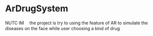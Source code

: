 # ArDrugSystem
NUTC IM　 the project is try to using the feature of AR to simulate the diseases on the face while user choosing a kind of drug
